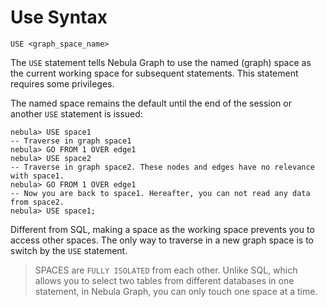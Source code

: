 # Use Syntax

```ngql
USE <graph_space_name>
```

The `USE` statement tells Nebula Graph to use the named (graph) space as the current working space for subsequent statements. This statement requires some privileges.

The named space remains the default until the end of the session or another `USE` statement is issued:

```ngql
nebula> USE space1
-- Traverse in graph space1
nebula> GO FROM 1 OVER edge1
nebula> USE space2
-- Traverse in graph space2. These nodes and edges have no relevance with space1.
nebula> GO FROM 1 OVER edge1
-- Now you are back to space1. Hereafter, you can not read any data from space2.
nebula> USE space1;
```

Different from SQL, making a space as the working space prevents you to access other spaces. The only way to traverse in a new graph space is to switch by the `USE` statement.

> SPACES are `FULLY ISOLATED` from each other. Unlike SQL, which allows you to select two tables from different databases in one statement, in Nebula Graph, you can only touch one space at a time.
